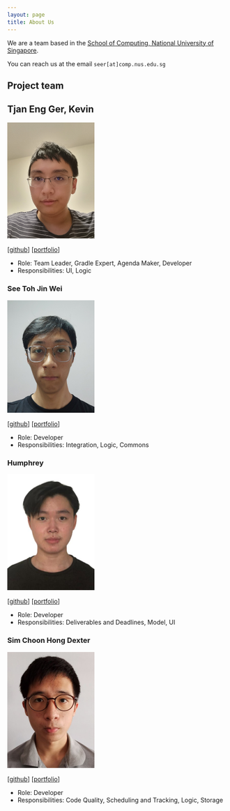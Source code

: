 ```yaml
---
layout: page
title: About Us
---
```


We are a team based in the [School of Computing, National University of Singapore](http://www.comp.nus.edu.sg).

You can reach us at the email `seer[at]comp.nus.edu.sg`

## Project team

## Tjan Eng Ger, Kevin

<img src="images/nephelite.png" width="200px">

[[github](https://github.com/Nephelite)]
[[portfolio](team/nephelite.md)]

* Role: Team Leader, Gradle Expert, Agenda Maker, Developer
* Responsibilities: UI, Logic

### See Toh Jin Wei

<img src="images/seetohjinwei.png" width="200px">

[[github](https://github.com/seetohjinwei)]
[[portfolio](team/seetohjinwei.md)]

* Role: Developer
* Responsibilities: Integration, Logic, Commons

### Humphrey

<img src="images/bananamonkey4655.png" width="200px">

[[github](http://github.com/bananamonkey4655)]
[[portfolio](team/bananamonkey4655.md)]

* Role: Developer
* Responsibilities: Deliverables and Deadlines, Model, UI

### Sim Choon Hong Dexter

<img src="images/dexter-sim.png" width="200px">

[[github](http://github.com/dexter-sim)]
[[portfolio](team/dexter-sim.md)]

* Role: Developer
* Responsibilities: Code Quality, Scheduling and Tracking, Logic, Storage

